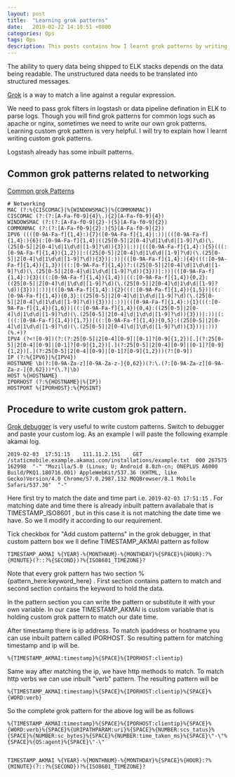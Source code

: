 ```yaml
---
layout: post
title:  "Learning grok patterns"
date:   2019-02-22 14:10:51 +0800
categories: Ops
tags: Ops
description: This posts contains how I learnt grok patterns by writing one for akamai log
---
```


The ability to query data being shipped to ELK stacks depends on the data being
readable. The unstructured data needs to be translated into structured messages.

[Grok](https://grok.nflabs.com/) is a way to match a line against a regular expression. 

We need to pass grok filters in logstash or data pipeline defination in ELK to
parse logs. Though you will find grok patterns for common logs such as apache or
nginx, sometimes we need to write our own grok patterns. Learning custom grok
pattern is very helpful. I will try to explain how I learnt writing custom grok
patterns.

Logstash already has some inbuilt patterns.

## Common grok patterns related to networking

[Common grok Patterns](https://github.com/elastic/logstash/blob/v1.4.2/patterns/grok-patterns)

```
# Networking
MAC (?:%{CISCOMAC}|%{WINDOWSMAC}|%{COMMONMAC})
CISCOMAC (?:(?:[A-Fa-f0-9]{4}\.){2}[A-Fa-f0-9]{4})
WINDOWSMAC (?:(?:[A-Fa-f0-9]{2}-){5}[A-Fa-f0-9]{2})
COMMONMAC (?:(?:[A-Fa-f0-9]{2}:){5}[A-Fa-f0-9]{2})
IPV6 ((([0-9A-Fa-f]{1,4}:){7}([0-9A-Fa-f]{1,4}|:))|(([0-9A-Fa-f]{1,4}:){6}(:[0-9A-Fa-f]{1,4}|((25[0-5]|2[0-4]\d|1\d\d|[1-9]?\d)(\.(25[0-5]|2[0-4]\d|1\d\d|[1-9]?\d)){3})|:))|(([0-9A-Fa-f]{1,4}:){5}(((:[0-9A-Fa-f]{1,4}){1,2})|:((25[0-5]|2[0-4]\d|1\d\d|[1-9]?\d)(\.(25[0-5]|2[0-4]\d|1\d\d|[1-9]?\d)){3})|:))|(([0-9A-Fa-f]{1,4}:){4}(((:[0-9A-Fa-f]{1,4}){1,3})|((:[0-9A-Fa-f]{1,4})?:((25[0-5]|2[0-4]\d|1\d\d|[1-9]?\d)(\.(25[0-5]|2[0-4]\d|1\d\d|[1-9]?\d)){3}))|:))|(([0-9A-Fa-f]{1,4}:){3}(((:[0-9A-Fa-f]{1,4}){1,4})|((:[0-9A-Fa-f]{1,4}){0,2}:((25[0-5]|2[0-4]\d|1\d\d|[1-9]?\d)(\.(25[0-5]|2[0-4]\d|1\d\d|[1-9]?\d)){3}))|:))|(([0-9A-Fa-f]{1,4}:){2}(((:[0-9A-Fa-f]{1,4}){1,5})|((:[0-9A-Fa-f]{1,4}){0,3}:((25[0-5]|2[0-4]\d|1\d\d|[1-9]?\d)(\.(25[0-5]|2[0-4]\d|1\d\d|[1-9]?\d)){3}))|:))|(([0-9A-Fa-f]{1,4}:){1}(((:[0-9A-Fa-f]{1,4}){1,6})|((:[0-9A-Fa-f]{1,4}){0,4}:((25[0-5]|2[0-4]\d|1\d\d|[1-9]?\d)(\.(25[0-5]|2[0-4]\d|1\d\d|[1-9]?\d)){3}))|:))|(:(((:[0-9A-Fa-f]{1,4}){1,7})|((:[0-9A-Fa-f]{1,4}){0,5}:((25[0-5]|2[0-4]\d|1\d\d|[1-9]?\d)(\.(25[0-5]|2[0-4]\d|1\d\d|[1-9]?\d)){3}))|:)))(%.+)?
IPV4 (?<![0-9])(?:(?:25[0-5]|2[0-4][0-9]|[0-1]?[0-9]{1,2})[.](?:25[0-5]|2[0-4][0-9]|[0-1]?[0-9]{1,2})[.](?:25[0-5]|2[0-4][0-9]|[0-1]?[0-9]{1,2})[.](?:25[0-5]|2[0-4][0-9]|[0-1]?[0-9]{1,2}))(?![0-9])
IP (?:%{IPV6}|%{IPV4})
HOSTNAME \b(?:[0-9A-Za-z][0-9A-Za-z-]{0,62})(?:\.(?:[0-9A-Za-z][0-9A-Za-z-]{0,62}))*(\.?|\b)
HOST %{HOSTNAME}
IPORHOST (?:%{HOSTNAME}|%{IP})
HOSTPORT %{IPORHOST}:%{POSINT}
```

## Procedure to write custom grok pattern.

[Grok debugger](https://grokdebug.herokuapp.com/) is very useful to write custom
patterns. Switch to debugger and paste your custom log.
As an example I will paste the following example akamai log.
```
2019-02-03	17:51:15	111.11.2.151	GET	/staticmobile.example.akamai.com/installations/example.txt	000	267575	162998	"-"	"Mozilla/5.0 (Linux; U; Android 8.0zh-cn; ONEPLUS A6000 Build/PKQ1.180716.001) AppleWebKit/537.36 (KHTML, like Gecko)Version/4.0 Chrome/57.0.2987.132 MQQBrowser/8.1 Mobile Safari/537.36"	"-"
``` 
Here first try to match the date and time part i.e. `2019-02-03 17:51:15` . 
For matching date and time there is already inbuilt pattern availabale that is
TIMESTAMP_ISO8601 , but in this case it is not matching the date time we have.
So we ll modify it according to our requirement.

Tick checkbox for "Add custom patterns" in the grok debugger, in that custom
pattern box we ll define TIMESTAMP_AKMAI pattern as follow

```
TIMESTAMP_AKMAI %{YEAR}-%{MONTHNUM}-%{MONTHDAY}%{SPACE}%{HOUR}:?%{MINUTE}(?::?%{SECOND})?%{ISO8601_TIMEZONE}?

```

Note that every grok pattern has two section %{pattern_here:keyword_here} .
First section contains pattern to match and second section contains the keyword
to hold the data.

In the pattern section you can write the pattern or substitute it with your own
variable. In our case TIMESTAMP_AKMAI is custom variable that is holding custom
grok pattern to match our date time.

After timestamp there is ip address. To match ipaddress or hostname you can use
inbuilt pattern called IPORHOST. So resulting pattern for matching timestamp and
ip will be.
```
%{TIMESTAMP_AKMAI:timestamp}%{SPACE}%{IPORHOST:clientip}

```
Same way after matching the ip, we have http methods to match. To match http
verbs we can use inbuilt "verb" pattern. The resulting pattern will be
```
%{TIMESTAMP_AKMAI:timestamp}%{SPACE}%{IPORHOST:clientip}%{SPACE}%{WORD:verb}

```

So the complete grok pattern for the above log will be as follows

```
%{TIMESTAMP_AKMAI:timestamp}%{SPACE}%{IPORHOST:clientip}%{SPACE}%{WORD:verb}%{SPACE}%{URIPATHPARAM:uri}%{SPACE}%{NUMBER:scs_tatus}%{SPACE}%{NUMBER:sc_bytes}%{SPACE}%{NUMBER:time_taken_ms}%{SPACE}\"-\"%{SPACE}%{QS:agent}%{SPACE}\"-\"


TIMESTAMP_AKMAI %{YEAR}-%{MONTHNUM}-%{MONTHDAY}%{SPACE}%{HOUR}:?%{MINUTE}(?::?%{SECOND})?%{ISO8601_TIMEZONE}?

```

